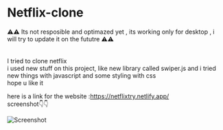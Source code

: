 # Netflix-clone

⚠⚠  Its not resposible and optimazed yet , its working only for desktop , i will try to update it on the fututre ⚠⚠ <br/>
<br/>
<br/>
I tried to clone netflix <br/>
i used new stuff on this project, like new library called swiper.js  and i tried new things with javascript and some styling with css <br/>
hope u like it <br/>

here is a link for the website :https://netflixtry.netlify.app/<br/>
screenshot👇👇


![Screenshot](netflx.png)
